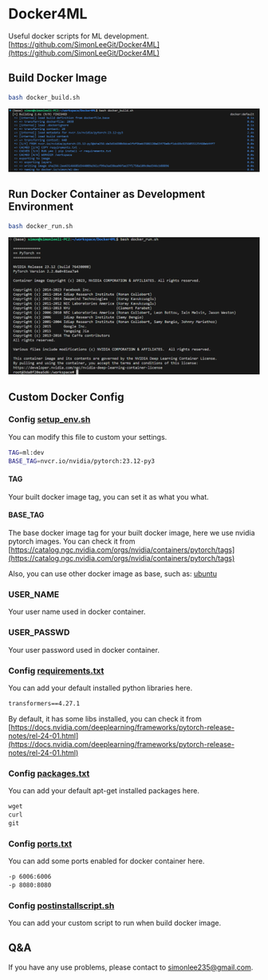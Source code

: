 # Docker4ML

Useful docker scripts for ML development.
[https://github.com/SimonLeeGit/Docker4ML](https://github.com/SimonLeeGit/Docker4ML)

## Build Docker Image

```bash
bash docker_build.sh
```

![build_docker](build_docker.png)

## Run Docker Container as Development Environment

```bash
bash docker_run.sh
```

![run_docker](run_docker.png)

## Custom Docker Config

### Config [setup_env.sh](./setup_env.sh)

You can modify this file to custom your settings.

```bash
TAG=ml:dev
BASE_TAG=nvcr.io/nvidia/pytorch:23.12-py3
```

#### TAG

Your built docker image tag, you can set it as what you what.

#### BASE_TAG

The base docker image tag for your built docker image, here we use nvidia pytorch images.
You can check it from [https://catalog.ngc.nvidia.com/orgs/nvidia/containers/pytorch/tags](https://catalog.ngc.nvidia.com/orgs/nvidia/containers/pytorch/tags)

Also, you can use other docker image as base, such as: [ubuntu](https://hub.docker.com/_/ubuntu/tags)

### USER_NAME

Your user name used in docker container.

### USER_PASSWD

Your user password used in docker container.

### Config [requirements.txt](./requirements.txt)

You can add your default installed python libraries here.

```txt
transformers==4.27.1
```

By default, it has some libs installed, you can check it from [https://docs.nvidia.com/deeplearning/frameworks/pytorch-release-notes/rel-24-01.html](https://docs.nvidia.com/deeplearning/frameworks/pytorch-release-notes/rel-24-01.html)

### Config [packages.txt](./packages.txt)

You can add your default apt-get installed packages here.

```txt
wget
curl
git
```

### Config [ports.txt](./ports.txt)

You can add some ports enabled for docker container here.

```txt
-p 6006:6006
-p 8080:8080
```

### Config [postinstallscript.sh](./postinstallscript.sh)

You can add your custom script to run when build docker image.

## Q&A

If you have any use problems, please contact to <simonlee235@gmail.com>.
